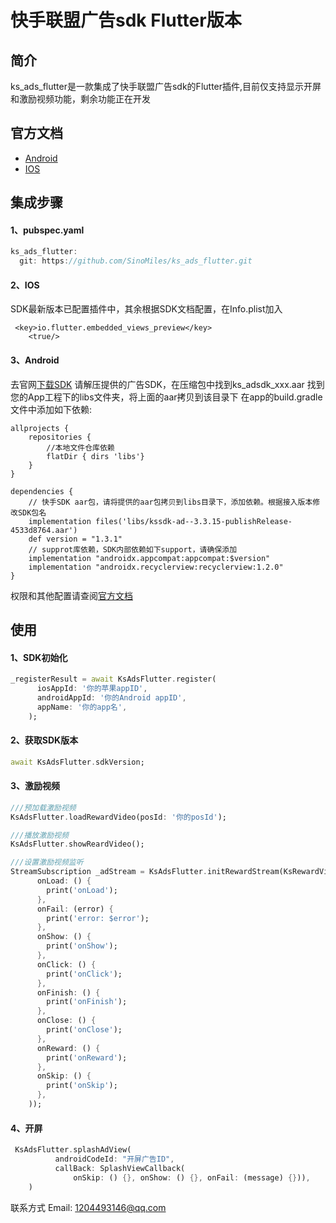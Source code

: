 # 快手联盟广告sdk Flutter版本

## 简介
  ks_ads_flutter是一款集成了快手联盟广告sdk的Flutter插件,目前仅支持显示开屏和激励视频功能，剩余功能正在开发

## 官方文档
* [Android](https://static.yximgs.com/udata/pkg/KS-Android-KSAdSDk/doc/4701b963d40a77bc0f45fd71d30b57da44.pdf)
* [IOS](https://static.yximgs.com/udata/pkg/KSAdSDKTarGz/doc/ksadsdk-iOS-readme-ad-3.3.14.pdf)

## 集成步骤
#### 1、pubspec.yaml
```Dart
ks_ads_flutter:
  git: https://github.com/SinoMiles/ks_ads_flutter.git
```

#### 2、IOS
SDK最新版本已配置插件中，其余根据SDK文档配置，在Info.plist加入
```
 <key>io.flutter.embedded_views_preview</key>
    <true/>
```

#### 3、Android
去官网[下载SDK](https://u.kuaishou.com/access)
请解压提供的⼴告SDK，在压缩包中找到ks_adsdk_xxx.aar
找到您的App⼯程下的libs⽂件夹，将上⾯的aar拷⻉到该⽬录下
在app的build.gradle⽂件中添加如下依赖:
```
allprojects {
    repositories {
        //本地⽂件仓库依赖
        flatDir { dirs 'libs'}
    }
}
```
```
dependencies {
    // 快⼿SDK aar包，请将提供的aar包拷⻉到libs⽬录下，添加依赖。根据接⼊版本修改SDK包名
    implementation files('libs/kssdk-ad--3.3.15-publishRelease-4533d8764.aar')
    def version = "1.3.1"
    // supprot库依赖，SDK内部依赖如下support，请确保添加
    implementation "androidx.appcompat:appcompat:$version"
    implementation "androidx.recyclerview:recyclerview:1.2.0"
}
```
权限和其他配置请查阅[官方文档](https://static.yximgs.com/udata/pkg/KS-Android-KSAdSDk/doc/4701b963d40a77bc0f45fd71d30b57da44.pdf)

## 使用

#### 1、SDK初始化
```Dart
_registerResult = await KsAdsFlutter.register(
      iosAppId: '你的苹果appID',
      androidAppId: '你的Android appID',
      appName: '你的app名',
    );
```
#### 2、获取SDK版本
```Dart
await KsAdsFlutter.sdkVersion;
```
#### 3、激励视频
```Dart
///预加载激励视频
KsAdsFlutter.loadRewardVideo(posId: '你的posId');

///播放激励视频
KsAdsFlutter.showReardVideo();

///设置激励视频监听
StreamSubscription _adStream = KsAdsFlutter.initRewardStream(KsRewardVideoCallback(
      onLoad: () {
        print('onLoad');
      },
      onFail: (error) {
        print('error: $error');
      },
      onShow: () {
        print('onShow');
      },
      onClick: () {
        print('onClick');
      },
      onFinish: () {
        print('onFinish');
      },
      onClose: () {
        print('onClose');
      },
      onReward: () {
        print('onReward');
      },
      onSkip: () {
        print('onSkip');
      },
    ));
```
#### 4、开屏
```Dart
 KsAdsFlutter.splashAdView(
          androidCodeId: "开屏广告ID",
          callBack: SplashViewCallback(
              onSkip: () {}, onShow: () {}, onFail: (message) {})),
    )
```
联系方式
Email: 1204493146@qq.com
